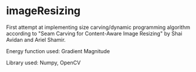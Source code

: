 # imageResizing

First attempt at implementing size carving/dynamic programming algorithm according to "Seam Carving for Content-Aware Image Resizing" by Shai Avidan and Ariel Shamir.

Energy function used: Gradient Magnitude

Library used: Numpy, OpenCV

